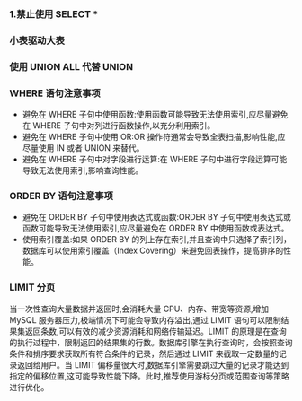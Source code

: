 ### 1.禁止使用 SELECT \*

### 小表驱动大表

### 使用 UNION ALL 代替 UNION

### WHERE 语句注意事项

- 避免在 WHERE 子句中使用函数:使用函数可能导致无法使用索引,应尽量避免在 WHERE 子句中对列进行函数操作,以充分利用索引。
- 避免在 WHERE 子句中使用 OR:OR 操作符通常会导致全表扫描,影响性能,应尽量使用 IN 或者 UNION 来替代。
- 避免在 WHERE 子句中对字段进行运算:在 WHERE 子句中进行字段运算可能导致无法使用索引,影响查询性能。

### ORDER BY 语句注意事项

- 避免在 ORDER BY 子句中使用表达式或函数:ORDER BY 子句中使用表达式或函数可能导致无法使用索引,应尽量避免在 ORDER BY 中使用函数或表达式。
- 使用索引覆盖:如果 ORDER BY 的列上存在索引,并且查询中只选择了索引列，数据库可以使用索引覆盖（Index Covering）来避免回表操作，提高排序的性能。

### LIMIT 分页

当一次性查询大量数据并返回时,会消耗大量 CPU、内存、带宽等资源,增加 MySQL 服务器压力,极端情况下可能会导致内存溢出,通过 LIMIT 语句可以限制结果集返回条数,可以有效的减少资源消耗和网络传输延迟。LIMIT 的原理是在查询的执行过程中，限制返回的结果集的行数。数据库引擎在执行查询时，会按照查询条件和排序要求获取所有符合条件的记录，然后通过 LIMIT 来截取一定数量的记录返回给用户。当 LIMIT 偏移量很大时,数据库引擎需要跳过大量的记录才能达到指定的偏移位置,这可能导致性能下降。此时,推荐使用游标分页或范围查询等策略进行优化。
